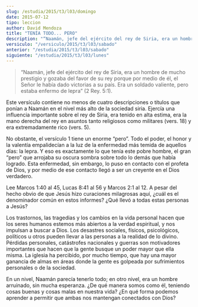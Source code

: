 ```yaml
---
slug: /estudia/2015/t3/l03/domingo
date: 2015-07-12
tipo: leccion
author: David Mendoza
title: "TENÍA TODO... PERO"
description: "“Naamán, jefe del ejército del rey de Siria, era un hombre de mucho prestigio y  gozaba del favor de su rey porque por medio de él, el Señor le había dado  victorias a su país. Era un soldado valiente, pero estaba enfermo de lepra”"
versiculo: "/versiculo/2015/t3/l03/sabado"
anterior: "/estudia/2015/t3/l03/sabado"
siguiente: "/estudia/2015/t3/l03/lunes"
---
```


> “Naamán, jefe del ejército del rey de Siria, era un hombre de mucho prestigio y gozaba del favor de su rey porque por medio de él, el Señor le había dado victorias a su país. Era un soldado valiente, pero estaba enfermo de lepra” (2 Rey. 5:1).

Este versículo contiene no menos de cuatro descripciones o títulos que ponían a Naamán en el nivel más alto de la sociedad siria. Ejercía una influencia importante sobre el rey de Siria, era tenido en alta estima, era la mano derecha del rey en asuntos tanto religiosos como militares (vers. 18) y era extremadamente rico (vers. 5).

No obstante, el versículo 1 tiene un enorme “pero”. Todo el poder, el honor y la valentía empalidecían a la luz de la enfermedad más temida de aquellos días: la lepra. Y eso es exactamente lo que tenía este pobre hombre, el gran “pero” que arrojaba su oscura sombra sobre todo lo demás que había logrado. Esta enfermedad, sin embargo, lo puso en contacto con el profeta de Dios, y por medio de ese contacto llegó a ser un creyente en el Dios verdadero.

Lee Marcos 1:40 al 45, Lucas 8:41 al 56 y Marcos 2:1 al 12. A pesar del hecho obvio de que Jesús hizo curaciones milagrosas aquí, ¿cuál es el denominador común en estos informes? ¿Qué llevó a todas estas personas a Jesús?

Los trastornos, las tragedias y los cambios en la vida personal hacen que los seres humanos estemos más abiertos a la verdad espiritual, y nos impulsan a buscar a Dios. Los desastres sociales, físicos, psicológicos, políticos u otros pueden llevar a las personas a la realidad de lo divino. Pérdidas personales, catástrofes nacionales y guerras son motivadores importantes que hacen que la gente busque un poder mayor que ella misma. La iglesia ha percibido, por mucho tiempo, que hay una mayor ganancia de almas en áreas donde la gente es golpeada por sufrimientos personales o de la sociedad.

En un nivel, Naamán parecía tenerlo todo; en otro nivel, era un hombre arruinado, sin mucha esperanza. ¿De qué manera somos como él, teniendo cosas buenas y cosas malas en nuestra vida? ¿En qué forma podemos aprender a permitir que ambas nos mantengan conectados con Dios?
